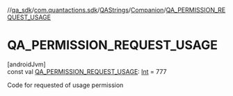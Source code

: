 //[qa_sdk](../../../../index.md)/[com.quantactions.sdk](../../index.md)/[QAStrings](../index.md)/[Companion](index.md)/[QA_PERMISSION_REQUEST_USAGE](-q-a_-p-e-r-m-i-s-s-i-o-n_-r-e-q-u-e-s-t_-u-s-a-g-e.md)

# QA_PERMISSION_REQUEST_USAGE

[androidJvm]\
const val [QA_PERMISSION_REQUEST_USAGE](-q-a_-p-e-r-m-i-s-s-i-o-n_-r-e-q-u-e-s-t_-u-s-a-g-e.md): [Int](https://kotlinlang.org/api/latest/jvm/stdlib/kotlin/-int/index.html) = 777

Code for requested of usage permission
